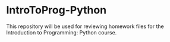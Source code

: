 # IntroToProg-Python
This repository will be used for reviewing homework files for the Introduction to Programming: Python course. 
